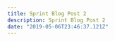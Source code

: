 ```yaml
---
title: Sprint Blog Post 2
description: Sprint Blog Post 2
date: "2019-05-06T23:46:37.121Z"
---
```



